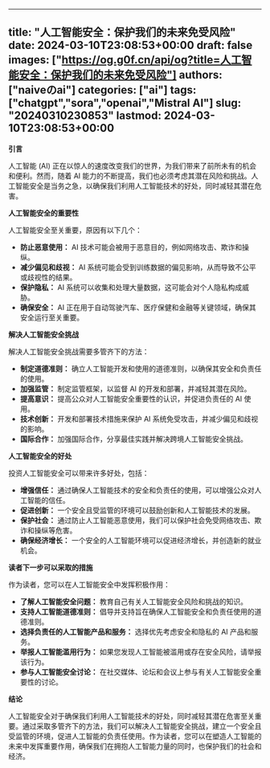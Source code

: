 
---
title: "人工智能安全：保护我们的未来免受风险"
date: 2024-03-10T23:08:53+00:00
draft: false
images: ["https://og.g0f.cn/api/og?title=人工智能安全：保护我们的未来免受风险"]
authors: ["naiveのai"]
categories: ["ai"]
tags: ["chatgpt","sora","openai","Mistral AI"]
slug: "20240310230853"
lastmod: 2024-03-10T23:08:53+00:00
---
**引言**

人工智能 (AI) 正在以惊人的速度改变我们的世界，为我们带来了前所未有的机会和便利。然而，随着 AI 能力的不断提高，我们也必须考虑其潜在风险和挑战。人工智能安全是当务之急，以确保我们利用人工智能技术的好处，同时减轻其潜在危害。

**人工智能安全的重要性**

人工智能安全至关重要，原因有以下几个：

* **防止恶意使用：** AI 技术可能会被用于恶意目的，例如网络攻击、欺诈和操纵。
* **减少偏见和歧视：** AI 系统可能会受到训练数据的偏见影响，从而导致不公平或歧视性的结果。
* **保护隐私：** AI 系统可以收集和处理大量数据，这可能会对个人隐私构成威胁。
* **确保安全：** AI 正在用于自动驾驶汽车、医疗保健和金融等关键领域，确保其安全运行至关重要。

**解决人工智能安全挑战**

解决人工智能安全挑战需要多管齐下的方法：

* **制定道德准则：** 确立人工智能开发和使用的道德准则，以确保其安全和负责任的使用。
* **加强监管：** 制定监管框架，以监督 AI 的开发和部署，并减轻其潜在风险。
* **提高意识：** 提高公众对人工智能安全重要性的认识，并促进负责任的 AI 使用。
* **技术创新：** 开发和部署技术措施来保护 AI 系统免受攻击，并减少偏见和歧视的影响。
* **国际合作：** 加强国际合作，分享最佳实践并解决跨境人工智能安全挑战。

**人工智能安全的好处**

投资人工智能安全可以带来许多好处，包括：

* **增强信任：** 通过确保人工智能技术的安全和负责任的使用，可以增强公众对人工智能的信任。
* **促进创新：** 一个安全且受监管的环境可以鼓励创新和人工智能技术的发展。
* **保护社会：** 通过防止人工智能恶意使用，我们可以保护社会免受网络攻击、欺诈和操纵等危害。
* **确保经济增长：** 一个安全的人工智能环境可以促进经济增长，并创造新的就业机会。

**读者下一步可以采取的措施**

作为读者，您可以在人工智能安全中发挥积极作用：

* **了解人工智能安全问题：** 教育自己有关人工智能安全风险和挑战的知识。
* **支持人工智能道德准则：** 倡导并支持旨在确保人工智能安全和负责任使用的道德准则。
* **选择负责任的人工智能产品和服务：** 选择优先考虑安全和隐私的 AI 产品和服务。
* **举报人工智能滥用行为：** 如果您发现人工智能被滥用或存在安全风险，请举报该行为。
* **参与人工智能安全讨论：** 在社交媒体、论坛和会议上参与有关人工智能安全重要性的讨论。

**结论**

人工智能安全对于确保我们利用人工智能技术的好处，同时减轻其潜在危害至关重要。通过采取多管齐下的方法，我们可以解决人工智能安全挑战，建立一个安全且受监管的环境，促进人工智能的负责任使用。作为读者，您可以在塑造人工智能的未来中发挥重要作用，确保我们在拥抱人工智能力量的同时，也保护我们的社会和经济。